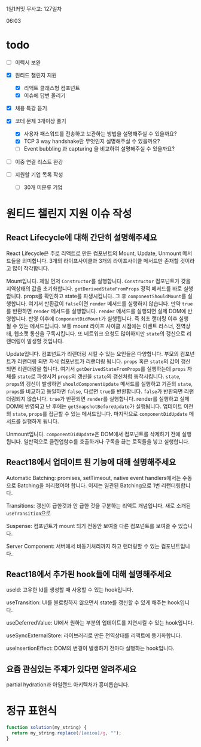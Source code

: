 1일1커밋 무사고: 127일차

06:03

# todo

- [ ] 이력서 보완
- [x] 원티드 챌린지 지원
  - [x] 리액트 클래스형 컴포넌트
  - [x] 이슈에 답변 올리기
- [x] 채용 특강 듣기
- [x] 코테 문제 3개이상 풀기

  - [x] 사용자 패스워드를 전송하고 보관하는 방법을 설명해주실 수 있을까요?
  - [x] TCP 3 way handshake란 무엇인지 설명해주실 수 있을까요?
  - [ ] Event bubbling 과 capturing 을 비교하여 설명해주실 수 있을까요?

- [ ] 이중 연결 리스트 완강
- [ ] 지원할 기업 목록 작성
  - [ ] 30개 미분류 기업

# 원티드 챌린지 지원 이슈 작성

## React Lifecycle에 대해 간단히 설명해주세요

React Lifecycle은 주로 리액트로 만든 컴포넌트의 Mount, Update, Unmount 메서드들을 의미합니다. 3개의 라이프사이클과 3개의 라이프사이클 메서드만 존재할 것이라고 많이 착각합니다.

Mount입니다. 제일 먼저 `Constructor`를 실행합니다. `Constructor` 컴포넌트가 갖을 지역상태의 값을 초기화합니다. `getDerivedStateFromProps` 정적 메서드를 바로 실행합니다. props를 확인하고 state를 파생시킵니다. 그 후 `componentShouldMount`를 실행합니다. 여기서 반환값이 `false`이면 `render` 메서드를 실행하지 않습니다. 만약 `true`를 반환하면 `render` 메서드를 실행합니다. `render` 메서드를 실행되면 실제 DOM에 반영합니다. 반영 이후에 `ComponentDidMount`가 실행됩니다. 즉 최초 랜더링 이후 실행 될 수 있는 메서드입니다. 보통 mount 라이프 사이클 시점에는 이벤트 리스너, 전역상태, 웹소캣 통신을 구독시킵니다. 또 네트워크 요청도 많이하지만 `state`의 갱신으로 리랜더링이 발생할 것입니다.

Update입니다. 컴포넌트가 리랜더링 시킬 수 있는 요인들은 다양합니다. 부모의 컴포넌트가 리랜더링 되면 자식 컴포넌트가 리랜더링 됩니다. `props` 혹은 `state`의 값이 갱신되면 리랜더링을 합니다. 여기서 `getDerivedStateFromProps`를 실행하는데 `props` 자체를 `state`로 파생시켜 `props`의 갱신을 `state`의 갱신처럼 동작시킵니다. `state`, `props`의 갱신이 발생하면 `shouldComponentUpdate` 메서드를 실행하고 기존의 `state`, `props`를 비교하고 동일하면 `false`, 다르면 `true`를 반환합니다. `false`가 반환되면 리랜더링되지 않습니다. `true`가 반환되면 `render`를 실행합니다. render를 실행하고 실제 DOM에 반영되고 난 후에는 `getSnapshotBeforeUpdate`가 실행됩니다. 업데이트 이전의 `state`, `props`를 접근할 수 있는 메서드입니다. 마지막으로 `componentDidUpdate` 메서드를 실행하게 됩니다.

Unmount입니다. `componentDidUpdate`은 DOM에서 컴포넌트를 삭제하기 전에 실행됩니다. 일반적으로 클린업함수를 호출하거나 구독을 끊는 로직들을 넣고 실행합니다.

## React18에서 업데이트 된 기능에 대해 설명해주세요

Automatic Batching: promises, setTimeout, native event handlers에서는 수동으로 Batching을 처리했어야 합니다. 이제는 일관된 Batching으로 1번 리랜더링합니다.

Transitions: 갱신이 급한것과 안 급한 것을 구분하는 리액트 개념입니다. 새로 소개된 `useTransition`으로

Suspense: 컴포넌트가 mount 되기 전동안 보여줄 다른 컴포넌트를 보여줄 수 있습니다.

Server Component: 서버에서 비동기처리까지 하고 랜더링할 수 있는 컴포넌트입니다.

## React18에서 추가된 hook들에 대해 설명해주세요

useId: 고유한 Id를 생성할 때 사용할 수 있는 hook입니다.

useTransition: UI를 블로킹하지 않으면서 state를 갱신할 수 있게 해주는 hook입니다.

useDeferredValue: UI에서 원하는 부분의 업데이트를 지연시킬 수 있는 hook입니다.

useSyncExternalStore: 라이브러리로 만든 전역상태를 리액트에 동기화합니다.

useInsertionEffect: DOM의 변경이 발생하기 전마다 실행하는 hook입니다.

## 요즘 관심있는 주제가 있다면 알려주세요

partial hydration과 아일랜드 아키텍처가 흥미롭습니다.

# 정규 표현식

```js
function solution(my_string) {
  return my_string.replace(/[aeiou]/g, "");
}
```
